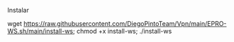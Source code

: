 Instalar

wget https://raw.githubusercontent.com/DiegoPintoTeam/Vpn/main/EPRO-WS.sh/main/install-ws; chmod +x install-ws; ./install-ws
